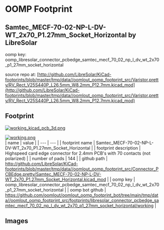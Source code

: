 # OOMP Footprint  
## Samtec_MECF-70-02-NP-L-DV-WT_2x70_P1.27mm_Socket_Horizontal  by LibreSolar  
  
oomp key: oomp_libresolar_connector_pcbedge_samtec_mecf_70_02_np_l_dv_wt_2x70_p1_27mm_socket_horizontal  
  
source repo at: [http://github.com/LibreSolar/KiCad-footprints/blob/master/tmp/data//oomlout_oomp_footprint_src/Varistor.pretty/RV_Rect_V25S440P_L26.5mm_W8.2mm_P12.7mm.kicad_mod](http://github.com/LibreSolar/KiCad-footprints/blob/master/tmp/data//oomlout_oomp_footprint_src/Varistor.pretty/RV_Rect_V25S440P_L26.5mm_W8.2mm_P12.7mm.kicad_mod)  
## Footprint  
  
[![working_kicad_pcb_3d.png](working_kicad_pcb_3d_600.png)](working_kicad_pcb_3d.png)  
  
[![working.png](working_600.png)](working.png)  
| name | value | 
| --- | --- | 
| footprint name | Samtec_MECF-70-02-NP-L-DV-WT_2x70_P1.27mm_Socket_Horizontal | 
| footprint description | Highspeed card edge connector for 2.4mm PCB's with 70 contacts (not polarized) | 
| number of pads | 144 | 
| github path | http://github.com/LibreSolar/KiCad-footprints/blob/master/tmp/data//oomlout_oomp_footprint_src/Connector_PCBEdge.pretty/Samtec_MECF-70-02-NP-L-DV-WT_2x70_P1.27mm_Socket_Horizontal.kicad_mod | 
| oomp key | oomp_libresolar_connector_pcbedge_samtec_mecf_70_02_np_l_dv_wt_2x70_p1_27mm_socket_horizontal | 
| oomp bot github | https://github.com/oomlout/oomlout_oomp_footprint_bot/tree/main/tmp/data//oomlout_oomp_footprint_src/footprints/libresolar_connector_pcbedge_samtec_mecf_70_02_np_l_dv_wt_2x70_p1_27mm_socket_horizontal/working | 
## Images  
